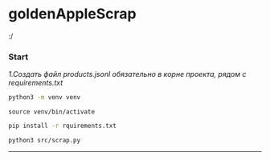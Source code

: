 # goldenAppleScrap
:/

### Start 

 *1.Cоздать файл products.jsonl обязательно в корне проекта, рядом c requirements.txt*

```bash
python3 -m venv venv
```

```
source venv/bin/activate
```

```bash
pip install -r rquirements.txt
```

```bash
python3 src/scrap.py
```
---
